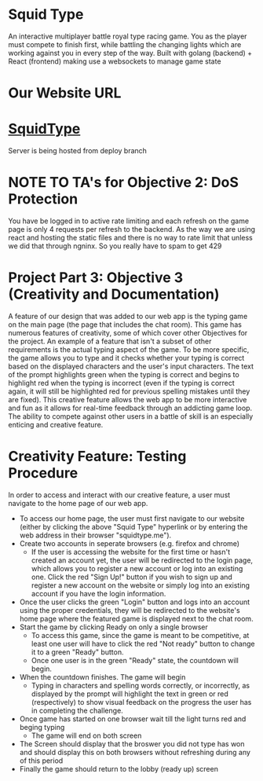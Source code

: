 # Squid Type
An interactive multiplayer battle royal type racing game. You as the player must compete to finish first, while battling the changing lights which are working against you in every step of the way. Built with golang (backend) + React (frontend) making use a websockets to manage game state

# Our Website URL
# [SquidType](https://squidtype.me/)
Server is being hosted from deploy branch

# NOTE TO TA's for Objective 2: DoS Protection
You have be logged in to active rate limiting and each refresh on the game page is only 4 requests per refresh to the backend. As the way we are using react and hosting the static files and there is no way to rate limit that unless we did that through ngninx. So you really have to spam to get 429

# Project Part 3: Objective 3 (Creativity and Documentation)
A feature of our design that was added to our web app is the typing game on the main page (the page that includes the chat room). This game has numerous features of creativity, some of which cover other Objectives for the project. An example of a feature that isn't a subset of other requirements is the actual typing aspect of the game. To be more specific, the game allows you to type and it checks whether your typing is correct based on the displayed characters and the user's input characters. The text of the prompt highlights green when the typing is correct and begins to highlight red when the typing is incorrect (even if the typing is correct again, it will still be highlighted red for previous spelling mistakes until they are fixed). This creative feature allows the web app to be more interactive and fun as it allows for real-time feedback through an addicting game loop. The ability to compete against other users in a battle of skill is an especially enticing and creative feature.

# Creativity Feature: Testing Procedure
In order to access and interact with our creative feature, a user must navigate to the home page of our web app. 
- To access our home page, the user must first navigate to our website (either by clicking the above "Squid Type" hyperlink or by entering the web address in their browser "squidtype.me").
- Create two accounts in seperate browsers (e.g. firefox and chrome)
  - If the user is accessing the website for the first time or hasn't created an account yet, the user will be redirected to the login page, which allows you to register a new account or log into an existing one. Click the red "Sign Up!" button if you wish to sign up and register a new account on the website or simply log into an existing account if you have the login information.
- Once the user clicks the green "Login" button and logs into an account using the proper credentials, they will be redirected to the website's home page where the featured game is displayed next to the chat room.
- Start the game by clicking Ready on only a single browser
  - To access this game, since the game is meant to be competitive, at least one user will have to click the red "Not ready" button to change it to a green "Ready" button.
  - Once one user is in the green "Ready" state, the countdown will begin.
- When the countdown finishes. The game will begin
  - Typing in characters and spelling words correctly, or incorrectly, as displayed by the prompt will highlight the text in green or red (respectively) to show visual feedback on the progress the user has in completing the challenge.
- Once game has started on one browser wait till the light turns red and beging typing
  - The game will end on both screen
- The Screen should display that the broswer you did not type has won and should display this on both browsers without refreshing during any of this period
- Finally the game should return to the lobby (ready up) screen
